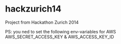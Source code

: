 hackzurich14
============

Project from Hackathon Zurich 2014






PS: you ned to set the following env-variables for AWS AWS_SECRET_ACCESS_KEY & AWS_ACCESS_KEY_ID
